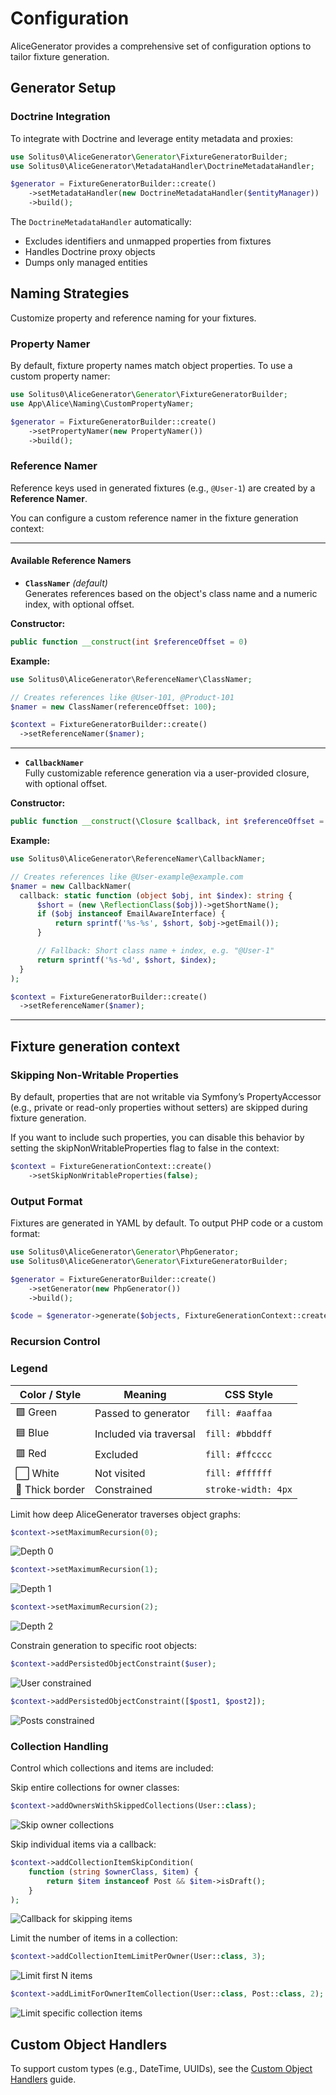 # Configuration

AliceGenerator provides a comprehensive set of configuration options to tailor fixture generation.

## Generator Setup

### Doctrine Integration

To integrate with Doctrine and leverage entity metadata and proxies:

```php
use Solitus0\AliceGenerator\Generator\FixtureGeneratorBuilder;
use Solitus0\AliceGenerator\MetadataHandler\DoctrineMetadataHandler;

$generator = FixtureGeneratorBuilder::create()
    ->setMetadataHandler(new DoctrineMetadataHandler($entityManager))
    ->build();
```

The `DoctrineMetadataHandler` automatically:
- Excludes identifiers and unmapped properties from fixtures
- Handles Doctrine proxy objects
- Dumps only managed entities

## Naming Strategies

Customize property and reference naming for your fixtures.

### Property Namer

By default, fixture property names match object properties. To use a custom property namer:

```php
use Solitus0\AliceGenerator\Generator\FixtureGeneratorBuilder;
use App\Alice\Naming\CustomPropertyNamer;

$generator = FixtureGeneratorBuilder::create()
    ->setPropertyNamer(new PropertyNamer())
    ->build();
```

### Reference Namer

Reference keys used in generated fixtures (e.g., `@User-1`) are created by a **Reference Namer**.

You can configure a custom reference namer in the fixture generation context:

---

#### Available Reference Namers

- **`ClassNamer`** *(default)*  
  Generates references based on the object's class name and a numeric index, with optional offset.

**Constructor:**
```php
public function __construct(int $referenceOffset = 0)
```

**Example:**
```php
use Solitus0\AliceGenerator\ReferenceNamer\ClassNamer;

// Creates references like @User-101, @Product-101
$namer = new ClassNamer(referenceOffset: 100);

$context = FixtureGeneratorBuilder::create()
  ->setReferenceNamer($namer);
```
---

- **`CallbackNamer`**  
  Fully customizable reference generation via a user-provided closure, with optional offset.

**Constructor:**
```php
public function __construct(\Closure $callback, int $referenceOffset = 0)
```

**Example:**
```php
use Solitus0\AliceGenerator\ReferenceNamer\CallbackNamer;

// Creates references like @User-example@example.com
$namer = new CallbackNamer(
  callback: static function (object $obj, int $index): string {
      $short = (new \ReflectionClass($obj))->getShortName();
      if ($obj instanceof EmailAwareInterface) {
          return sprintf('%s-%s', $short, $obj->getEmail());
      }

      // Fallback: Short class name + index, e.g. "@User-1"
      return sprintf('%s-%d', $short, $index);
  }
);

$context = FixtureGeneratorBuilder::create()
  ->setReferenceNamer($namer);
```

---
## Fixture generation context

### Skipping Non-Writable Properties

By default, properties that are not writable via Symfony’s PropertyAccessor (e.g., private or read-only properties without setters) are skipped during fixture generation.

If you want to include such properties, you can disable this behavior by setting the skipNonWritableProperties flag to false in the context:

```php
$context = FixtureGenerationContext::create()
    ->setSkipNonWritableProperties(false);
```

### Output Format

Fixtures are generated in YAML by default. To output PHP code or a custom format:

```php
use Solitus0\AliceGenerator\Generator\PhpGenerator;
use Solitus0\AliceGenerator\Generator\FixtureGeneratorBuilder;

$generator = FixtureGeneratorBuilder::create()
    ->setGenerator(new PhpGenerator())
    ->build();

$code = $generator->generate($objects, FixtureGenerationContext::create());
```

### Recursion Control

### Legend

| Color / Style   | Meaning                | CSS Style           |
|-----------------|------------------------|---------------------|
| 🟩 Green        | Passed to generator    | `fill: #aaffaa`     |
| 🟦 Blue         | Included via traversal | `fill: #bbddff`     |
| 🟥 Red          | Excluded               | `fill: #ffcccc`     |
| ⬜ White         | Not visited            | `fill: #ffffff`     |
| 🔲 Thick border | Constrained            | `stroke-width: 4px` |

Limit how deep AliceGenerator traverses object graphs:

```php
$context->setMaximumRecursion(0);
```
![Depth 0](images/depth0.png)

```php
$context->setMaximumRecursion(1);
```
![Depth 1](images/depth1.png)

```php
$context->setMaximumRecursion(2);
```
![Depth 2](images/depth2.png)

Constrain generation to specific root objects:

```php
$context->addPersistedObjectConstraint($user);
```
![User constrained](images/constrained_user.png)

```php
$context->addPersistedObjectConstraint([$post1, $post2]);
```
![Posts constrained](images/constrained2x.png)

### Collection Handling

Control which collections and items are included:

Skip entire collections for owner classes:

```php
$context->addOwnersWithSkippedCollections(User::class);
```
![Skip owner collections](images/skip_owner_collections.png)

Skip individual items via a callback:

```php
$context->addCollectionItemSkipCondition(
    function (string $ownerClass, $item) {
        return $item instanceof Post && $item->isDraft();
    }
);
```
![Callback for skipping items](images/callback.png)

Limit the number of items in a collection:

```php
$context->addCollectionItemLimitPerOwner(User::class, 3);
```
![Limit first N items](images/limit3.png)

```php
$context->addLimitForOwnerItemCollection(User::class, Post::class, 2);
```
![Limit specific collection items](images/limit_specific_collection.png)

## Custom Object Handlers

To support custom types (e.g., DateTime, UUIDs), see the [Custom Object Handlers](custom-object-handlers.md) guide.